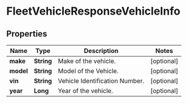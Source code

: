 
# FleetVehicleResponseVehicleInfo

## Properties
Name | Type | Description | Notes
------------ | ------------- | ------------- | -------------
**make** | **String** | Make of the vehicle. |  [optional]
**model** | **String** | Model of the Vehicle. |  [optional]
**vin** | **String** | Vehicle Identification Number. |  [optional]
**year** | **Long** | Year of the vehicle. |  [optional]



